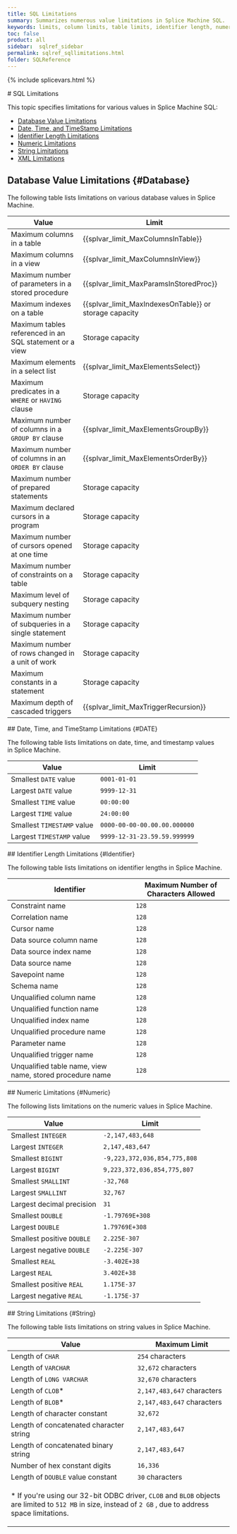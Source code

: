```yaml
---
title: SQL Limitations
summary: Summarizes numerous value limitations in Splice Machine SQL.
keywords: limits, column limits, table limits, identifier length, numeric limitations, string limitations, xml limitations, maximum limits in database
toc: false
product: all
sidebar:  sqlref_sidebar
permalink: sqlref_sqllimitations.html
folder: SQLReference
---
```

{% include splicevars.html %} <section>
<div class="TopicContent" data-swiftype-index="true" markdown="1">
# SQL Limitations

This topic specifies limitations for various values in Splice Machine
SQL:

* [Database Value Limitations](#Database)
* [Date, Time, and TimeStamp Limitations](#DATE)
* [Identifier Length Limitations](#Identifier)
* [Numeric Limitations](#Numeric)
* [String Limitations](#String)
* [XML Limitations](#XML)

## Database Value Limitations   {#Database}

The following table lists limitations on various database values
in Splice Machine.

<table summary="Database value limitations in Splice Machine">
                <col />
                <col />
                <thead>
                    <tr>
                        <th>Value</th>
                        <th>Limit</th>
                    </tr>
                </thead>
                <tbody>
                    <tr>
                        <td>Maximum columns in a table</td>
                        <td class="CodeFont">{{splvar_limit_MaxColumnsInTable}}
                        </td>
                    </tr>
                    <tr>
                        <td>Maximum columns in a view</td>
                        <td class="CodeFont">{{splvar_limit_MaxColumnsInView}}
                        </td>
                    </tr>
                    <tr>
                        <td>Maximum number of parameters in a stored procedure</td>
                        <td class="CodeFont">{{splvar_limit_MaxParamsInStoredProc}}
                        </td>
                    </tr>
                    <tr>
                        <td>Maximum indexes on a table</td>
                        <td class="CodeFont">{{splvar_limit_MaxIndexesOnTable}}<span class="bodyFont"> or storage capacity</span>
                        </td>
                    </tr>
                    <tr>
                        <td>Maximum tables referenced in an SQL statement or a view</td>
                        <td>Storage capacity</td>
                    </tr>
                    <tr>
                        <td>Maximum elements in a select list</td>
                        <td class="CodeFont">{{splvar_limit_MaxElementsSelect}}
                        </td>
                    </tr>
                    <tr>
                        <td>Maximum predicates in a <code>WHERE</code> or <code>HAVING</code> clause</td>
                        <td>Storage capacity</td>
                    </tr>
                    <tr>
                        <td>Maximum number of columns in a <code>GROUP BY</code> clause</td>
                        <td class="CodeFont">{{splvar_limit_MaxElementsGroupBy}}
                        </td>
                    </tr>
                    <tr>
                        <td>Maximum number of columns in an <code>ORDER BY</code> clause</td>
                        <td class="CodeFont">{{splvar_limit_MaxElementsOrderBy}}
                        </td>
                    </tr>
                    <tr>
                        <td>Maximum number of prepared statements</td>
                        <td>Storage capacity</td>
                    </tr>
                    <tr>
                        <td>Maximum declared cursors in a program</td>
                        <td>Storage capacity</td>
                    </tr>
                    <tr>
                        <td>Maximum number of cursors opened at one time</td>
                        <td>Storage capacity</td>
                    </tr>
                    <tr>
                        <td>Maximum number of constraints on a table</td>
                        <td>Storage capacity</td>
                    </tr>
                    <tr>
                        <td>Maximum level of subquery nesting</td>
                        <td>Storage capacity</td>
                    </tr>
                    <tr>
                        <td>Maximum number of subqueries in a single statement</td>
                        <td>Storage capacity</td>
                    </tr>
                    <tr>
                        <td>Maximum number of rows changed in a unit of work</td>
                        <td>Storage capacity</td>
                    </tr>
                    <tr>
                        <td>Maximum constants in a statement</td>
                        <td>Storage capacity</td>
                    </tr>
                    <tr>
                        <td>Maximum depth of cascaded triggers</td>
                        <td class="CodeFont">{{splvar_limit_MaxTriggerRecursion}}
                        </td>
                    </tr>
                </tbody>
            </table>
## Date, Time, and TimeStamp Limitations   {#DATE}

The following table lists limitations on date, time, and timestamp
values in Splice Machine.

<table summary="Date and time value limitations in Splice Machine">
                <col />
                <col />
                <thead>
                    <tr>
                        <th>Value</th>
                        <th>Limit</th>
                    </tr>
                </thead>
                <tbody>
                    <tr>
                        <td>Smallest <code>DATE</code> value</td>
                        <td><code>0001-01-01</code></td>
                    </tr>
                    <tr>
                        <td>Largest <code>DATE</code> value</td>
                        <td><code>9999-12-31</code></td>
                    </tr>
                    <tr>
                        <td>Smallest <code>TIME</code> value</td>
                        <td><code>00:00:00</code></td>
                    </tr>
                    <tr>
                        <td>Largest <code>TIME</code> value</td>
                        <td><code>24:00:00</code></td>
                    </tr>
                    <tr>
                        <td>Smallest <code>TIMESTAMP</code> value</td>
                        <td><code>0000-00-00-00.00.00.000000</code></td>
                    </tr>
                    <tr>
                        <td>Largest <code>TIMESTAMP</code> value</td>
                        <td><code>9999-12-31-23.59.59.999999</code></td>
                    </tr>
                </tbody>
            </table>
## Identifier Length Limitations   {#Identifier}

The following table lists limitations on identifier lengths in Splice
Machine.

<table summary="Identifier length limitations in Splice Machine">
                <col />
                <col />
                <thead>
                    <tr>
                        <th>Identifier</th>
                        <th>Maximum Number of Characters Allowed</th>
                    </tr>
                </thead>
                <tbody>
                    <tr>
                        <td>Constraint name</td>
                        <td><code>128</code></td>
                    </tr>
                    <tr>
                        <td>Correlation name</td>
                        <td><code>128</code></td>
                    </tr>
                    <tr>
                        <td>Cursor name</td>
                        <td><code>128</code></td>
                    </tr>
                    <tr>
                        <td>Data source column name</td>
                        <td><code>128</code></td>
                    </tr>
                    <tr>
                        <td>Data source index name</td>
                        <td><code>128</code></td>
                    </tr>
                    <tr>
                        <td>Data source name</td>
                        <td><code>128</code></td>
                    </tr>
                    <tr>
                        <td>Savepoint name</td>
                        <td><code>128</code></td>
                    </tr>
                    <tr>
                        <td>Schema name</td>
                        <td><code>128</code></td>
                    </tr>
                    <tr>
                        <td>Unqualified column name</td>
                        <td><code>128</code></td>
                    </tr>
                    <tr>
                        <td>Unqualified function name</td>
                        <td><code>128</code></td>
                    </tr>
                    <tr>
                        <td>Unqualified index name</td>
                        <td><code>128</code></td>
                    </tr>
                    <tr>
                        <td>Unqualified procedure name</td>
                        <td><code>128</code></td>
                    </tr>
                    <tr>
                        <td>Parameter name</td>
                        <td><code>128</code></td>
                    </tr>
                    <tr>
                        <td>Unqualified trigger name</td>
                        <td><code>128</code></td>
                    </tr>
                    <tr>
                        <td>Unqualified table name, view name, stored procedure name</td>
                        <td><code>128</code></td>
                    </tr>
                </tbody>
            </table>
## Numeric Limitations   {#Numeric}

The following lists limitations on the numeric values in Splice Machine.

<table summary="Numeric value limitations in Splice Machine">
                <col />
                <col />
                <thead>
                    <tr>
                        <th>Value</th>
                        <th>Limit</th>
                    </tr>
                </thead>
                <tbody>
                    <tr>
                        <td>Smallest <code>INTEGER</code></td>
                        <td><code>-2,147,483,648</code></td>
                    </tr>
                    <tr>
                        <td>Largest <code>INTEGER</code></td>
                        <td><code>2,147,483,647</code></td>
                    </tr>
                    <tr>
                        <td>Smallest <code>BIGINT</code></td>
                        <td><code>-9,223,372,036,854,775,808</code></td>
                    </tr>
                    <tr>
                        <td>Largest <code>BIGINT</code></td>
                        <td><code>9,223,372,036,854,775,807</code></td>
                    </tr>
                    <tr>
                        <td>Smallest <code>SMALLINT</code></td>
                        <td><code>-32,768</code></td>
                    </tr>
                    <tr>
                        <td>Largest <code>SMALLINT</code></td>
                        <td><code>32,767</code></td>
                    </tr>
                    <tr>
                        <td>Largest decimal precision</td>
                        <td><code>31</code></td>
                    </tr>
                    <tr>
                        <td>Smallest <code>DOUBLE</code></td>
                        <td><code>-1.79769E+308</code></td>
                    </tr>
                    <tr>
                        <td>Largest <code>DOUBLE</code></td>
                        <td><code>1.79769E+308</code></td>
                    </tr>
                    <tr>
                        <td>Smallest positive <code>DOUBLE</code></td>
                        <td><code>2.225E-307</code></td>
                    </tr>
                    <tr>
                        <td>Largest negative <code>DOUBLE</code></td>
                        <td><code>-2.225E-307</code></td>
                    </tr>
                    <tr>
                        <td>Smallest <code>REAL</code></td>
                        <td><code>-3.402E+38</code></td>
                    </tr>
                    <tr>
                        <td>Largest <code>REAL</code></td>
                        <td><code>3.402E+38</code></td>
                    </tr>
                    <tr>
                        <td>Smallest positive <code>REAL</code></td>
                        <td><code>1.175E-37</code></td>
                    </tr>
                    <tr>
                        <td>Largest negative <code>REAL</code></td>
                        <td><code>-1.175E-37</code></td>
                    </tr>
                </tbody>
            </table>
## String Limitations   {#String}

The following table lists limitations on string values in Splice
Machine.

<table summary="String value limitations in Splice Machine">
                <col />
                <col />
                <thead>
                    <tr>
                        <th>Value</th>
                        <th>Maximum Limit</th>
                    </tr>
                </thead>
                <tbody>
                    <tr>
                        <td>Length of <code>CHAR</code></td>
                        <td><code>254</code> characters</td>
                    </tr>
                    <tr>
                        <td>Length of <code>VARCHAR</code></td>
                        <td><code>32,672</code> characters</td>
                    </tr>
                    <tr>
                        <td>Length of <code>LONG VARCHAR</code></td>
                        <td><code>32,670</code> characters</td>
                    </tr>
                    <tr>
                        <td>Length of <code>CLOB</code>*</td>
                        <td><code>2,147,483,647</code> characters</td>
                    </tr>
                    <tr>
                        <td>Length of <code>BLOB</code>*</td>
                        <td><code>2,147,483,647</code> characters</td>
                    </tr>
                    <tr>
                        <td>Length of character constant</td>
                        <td><code>32,672</code>
                        </td>
                    </tr>
                    <tr>
                        <td>Length of concatenated character string</td>
                        <td><code>2,147,483,647</code>
                        </td>
                    </tr>
                    <tr>
                        <td>Length of concatenated binary string</td>
                        <td><code>2,147,483,647</code>
                        </td>
                    </tr>
                    <tr>
                        <td>Number of hex constant digits</td>
                        <td><code>16,336</code>
                        </td>
                    </tr>
                    <tr>
                        <td>Length of <code>DOUBLE</code> value constant</td>
                        <td><code>30</code> characters</td>
                    </tr>
                    <tr>
                        <td colspan="2">
                            <div class="indented">
                                <p colspan="2">* If you're using our 32-bit ODBC driver, <code>CLOB</code> and <code>BLOB</code> objects are limited to <code>512 MB</code> in size, instead of <code>2 GB</code> , due to address space limitations.</p>
                            </div>
                        </td>
                    </tr>
                </tbody>
            </table>
</div>
</section>
